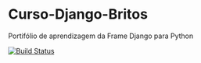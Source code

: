 # Curso-Django-Britos
Portifólio de aprendizagem da Frame Django para Python

[![Build Status](https://travis-ci.org/JosemarBrito/Curso-Django-Britos.svg?branch=main)](https://travis-ci.org/JosemarBrito/Curso-Django-Britos)

